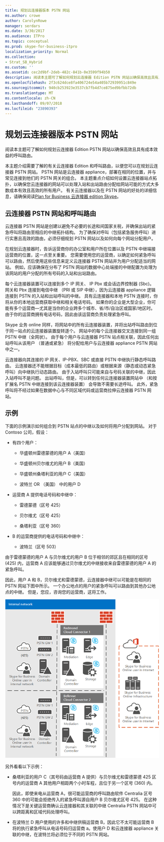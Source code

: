 ```yaml
---
title: 规划云连接器版本 PSTN 网站
ms.author: crowe
author: CarolynRowe
manager: serdars
ms.date: 3/30/2017
ms.audience: ITPro
ms.topic: conceptual
ms.prod: skype-for-business-itpro
localization_priority: Normal
ms.collection:
- Strat_SB_Hybrid
ms.custom: ''
ms.assetid: cec2d9bf-2deb-482c-841b-0e3599f94b50
description: 阅读本主题可了解如何规划云连接器 Edition PSTN 网站以确保高效且具有成本效益的呼叫路由。
ms.openlocfilehash: 2f3c624dce8fa406724e54a405b72939951c849e
ms.sourcegitcommit: 940cb253923e3537cb7fb4d7ce875ed9bfbb72db
ms.translationtype: MT
ms.contentlocale: zh-CN
ms.lasthandoff: 09/07/2018
ms.locfileid: "23890393"
---
```

# <a name="plan-for-cloud-connector-edition-pstn-sites"></a>规划云连接器版本 PSTN 网站
 
阅读本主题可了解如何规划云连接器 Edition PSTN 网站以确保高效且具有成本效益的呼叫路由。
  
本主题介绍需要了解的有关云连接器 Edition 和呼叫路由，以便您可以在规划云连接器 PSTN 网站。 PSTN 网站是云连接器 appliance，部署在相同的位置，并与常见连接到他们的 PSTN 网关的组合。 本主题重点介绍如何设置云连接器站点拓扑，以确保您云连接器的网站可以处理入站和出站路由分配给网站可能的方式大多数成本有效且高效的所有用户。 有关云连接器以及在 PSTN 网站的好处的详细信息，请确保阅读[Plan for Business 云连接器 edition Skype](plan-skype-for-business-cloud-connector-edition.md)。 
  
## <a name="cloud-connector-pstn-sites-and-call-routing"></a>云连接器 PSTN 网站和呼叫路由

云连接器 PSTN 网站是创建以避免不必要的长途和间国家关税，并确保出站的紧急呼叫将路由至相应的中继拓扑结构。 为了确保对呼叫（包括紧急服务呼叫）进行实惠且高效的路由，必须仔细规划 PSTN 网站以及如何向每个网站分配用户。 
  
在规划云连接器时，告诉运营商你的办公室和用户所在位置以及 PSTN 中继端接运营商的位置，这一点至关重要。 您需要使用您的运营商，以确定如何紧急呼叫可以路由，然后使用这些信息来定义云连接器 PSTN 网站并为用户分配适当的网站。 例如，应该确保在分布了 PSTN 网站的数据中心处端接的中继配置为处理为该网站的用户分配的所有号码的入站和出站路由。 
  
每个云连接器装置可以连接到多个 IP 网关、 IP Pbx 或会话边界控制器 (Sbc)。 网关和 Pbx 连接到电信中继 （PRI 或 SIP 中继），因为云连接器 appliance 逻辑连接到 PSTN 的入站和出站呼叫的中继。 具有云连接器和本地 PSTN 连接时，你将从你的本地运营商获取中继和相关电话号码。 如果你的企业是大型企业，你可能有多个运营商—尤其是当你的企业跨多个城市、省/市/自治区或国家/地区时。 由于你的运营商拥有电话号码，因此由该运营商负责处理紧急呼叫。
  
Skype 业务 online 同样，将网站中的所有云连接器装置，并将出站呼叫路由到位于同一站点的云连接器装置旋转逐个。 网站中的每个云连接器交叉连接到同一组 PSTN 中继（全网状）。 由于每个用户与云连接器 PSTN 站点相关联，因此任何出站呼叫从该用户 （普通或紧急） 将分配给用户与云连接器 appliance PSTN 网站中之一。 
  
云连接器向其连接的 IP 网关、IP-PBX、SBC 或直接 PSTN 中继执行静态呼叫路由。 云连接器还不能根据目标（成本最低的路由）或根据来源（静态或动态紧急呼叫）向中继执行动态路由。 由于入站呼叫只可能来自与号码关联的中继，因此入站呼叫不是问题。 出站呼叫，但是，可以转到任何云连接器装置网站中 （和按扩展名 PSTN 中继连接到该云连接器装置） 会导致不需要长途呼叫。 此外，紧急呼叫将不经过如果在数据中心与不同区域代码或运营商拉伸云连接器 PSTN 网站。
  
## <a name="an-example"></a>示例

下面的示例演示如何组合到 PSTN 站点的中继以及如何将用户分配到网站。 对于 Contoso 公司，假设：
  
- 有四个用户： 
    
  - 华盛顿州雷德蒙德的用户 A（美国）
    
  - 华盛顿州贝尔维尤的用户 B（美国）
    
  - 华盛顿州桑塔利亚的用户 C（美国）
    
  - 波特兰 OR （美国） 中的用户 D
    
- 运营商 A 提供电话号码和中继中：
    
  - 雷德蒙德（区号 425）
    
  - 贝尔维尤（区号 425）
    
  - 桑塔利亚（区号 360）
    
- B 的运营商提供的电话号码和中继中：
    
  -  波特兰（区号 503）
    
由于雷德蒙德的用户 A 与贝尔维尤的用户 B 位于相邻的郊区且在相同的区号 (425) 内，运营商 A 应该能够通过贝尔维尤的中继接收来自雷德蒙德的用户 A 的紧急呼叫。 
  
因此，用户 A 和 B，贝尔维尤和雷德蒙德，云连接器中继可以可能是在相同的 PSTN 网站下图中所示。 一个办公地点的用户的紧急呼叫可以路由到其他办公地点的中继。 但是，您应，咨询您的运营商，这将工作。
  
![支持的 SFB 与 MA 拓扑，仅限本地部署。](../../media/2659caa7-9c18-4d4f-9c7a-61d0e6a07dc3.png)
  
另外看看以下示例：
  
- 桑塔利亚的用户 C（其号码由运营商 A 提供）与贝尔维尤和雷德蒙德 425 区号内的运营商 A 其他用户相距两个小时车程，且位于另一个区号 (360) 内。 
    
    因此，即使来电从运营商 A，很可能运营商的呼叫路由软件 Centralia 区号 360 中的可能会拒绝传入的紧急呼叫源自用户 B 贝尔维尤区号 425。 在这种情况下是关键运营商确认云连接器和其关联的中继 Centralia PSTN 网站中可以跨距离和区域代码处理呼叫。
    
- 在波特兰 D 用户使用的许多和中继供稿运营商 B，因此它不太可能运营商 B 将的执行紧急呼叫从电话号码归运营商 a。使用户 D 和云连接器 appliance 关联的中继，在波特兰将必须位于不同的 PSTN 网站。
    

